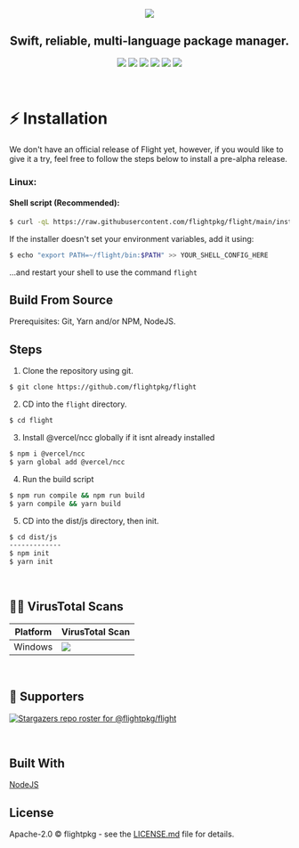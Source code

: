 <p align="center">
<a href="https://discord.gg/nSq93KYykn">
  <img src="https://media.discordapp.net/attachments/963759772455292961/975778403955404840/Banner.png?width=1440&height=388" />
</a>
</p>
<!-- <h1 align="center">Flight</h1> -->
<h2 align="center">Swift, reliable, multi-language package manager.</h2>

<p align="center">
<img src="https://github.com/flightpkg/flight/actions/workflows/compile.yml/badge.svg?branch=main">
<img src="https://sonarcloud.io/api/project_badges/measure?project=flightpkg_flight&metric=alert_status">
<img src="https://img.shields.io/github/languages/code-size/flightpkg/flight?color=6190E8">
<img src="https://img.shields.io/github/issues/flightpkg/flight?color=6190E8">
<img src="https://img.shields.io/github/package-json/v/flightpkg/flight?color=6190E8">
<img src="https://img.shields.io/tokei/lines/github/flightpkg/flight?color=6190E8&label=lines%20of%20code">
</p>
<br>





# :zap: Installation

We don't have an official release of Flight yet, however, if you would like to give it a try, feel free to follow the steps below to install a pre-alpha release.
<br>

### Linux:

#### Shell script (Recommended):
```bash
$ curl -qL https://raw.githubusercontent.com/flightpkg/flight/main/install.sh | bash
```

If the installer doesn't set your environment variables, add it using:

```bash
$ echo "export PATH=~/flight/bin:$PATH" >> YOUR_SHELL_CONFIG_HERE
```
...and restart your shell to use the command `flight`
<!--
#### NodeJS based installer:
```bash
$ curl https://raw.githubusercontent.com/flightpkg/flight/setup/dist/index.js -O && node index
```



#### Homebrew:
```bash
$ brew install flightpkg/flight
```

### Windows:
```ps1
> Set-ExecutionPolicy Bypass -Scope Process -Force; [System.Net.ServicePointManager]::SecurityProtocol = [System.Net.ServicePointManager]::SecurityProtocol -bor 3072; iex ((New-Object System.Net.WebClient).DownloadString('https://raw.githubusercontent.com/flightpkg/flight/main/install.ps1'))
```
-->
## Build From Source
Prerequisites: Git, Yarn and/or NPM, NodeJS.

## Steps

1. Clone the repository using git.

```bash
$ git clone https://github.com/flightpkg/flight
```

2. CD into the `flight` directory.

```bash
$ cd flight
```

3. Install @vercel/ncc globally if it isnt already installed

```bash
$ npm i @vercel/ncc
$ yarn global add @vercel/ncc
```

4. Run the build script
```bash
$ npm run compile && npm run build
$ yarn compile && yarn build
```

5. CD into the dist/js directory, then init.
```bash
$ cd dist/js
-------------
$ npm init 
$ yarn init
```

<br>

## 🕵️‍♂️ VirusTotal Scans
| **Platform** | **VirusTotal Scan**    |
| -------  | ------------------ |
| Windows  | <a href="https://www.virustotal.com/gui/file/f7748343325785c81476bc802441010b624b3bbd989770a8b3ee5b694a7d5ed7/detection"> <img src="https://img.shields.io/badge/dynamic/json?label=Detections&query=%24.positives&url=https%3A%2F%2Fupdates.flightpkg.js.org%2Fapi%2Fvirustotal-win"> </a> |

<br>

## :clap: Supporters

[![Stargazers repo roster for @flightpkg/flight](https://reporoster.com/stars/flightpkg/flight)](https://github.com/flightpkg/flight/stargazers)

<br>

## Built With

[NodeJS](https://nodejs.org/)

## License

Apache-2.0 © flightpkg - see the [LICENSE.md](LICENSE) file for details.
